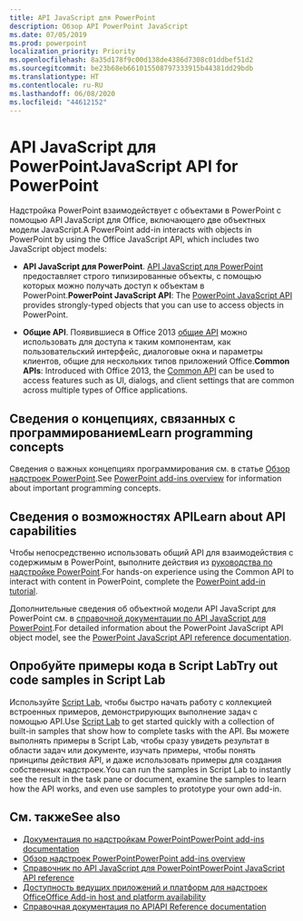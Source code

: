 ```yaml
---
title: API JavaScript для PowerPoint
description: Обзор API PowerPoint JavaScript
ms.date: 07/05/2019
ms.prod: powerpoint
localization_priority: Priority
ms.openlocfilehash: 8a35d178f9c00d138de4386d7308c01ddbef51d2
ms.sourcegitcommit: be23b68eb661015508797333915b44381dd29bdb
ms.translationtype: HT
ms.contentlocale: ru-RU
ms.lasthandoff: 06/08/2020
ms.locfileid: "44612152"
---
```

# <a name="javascript-api-for-powerpoint"></a><span data-ttu-id="dd96d-103">API JavaScript для PowerPoint</span><span class="sxs-lookup"><span data-stu-id="dd96d-103">JavaScript API for PowerPoint</span></span>

<span data-ttu-id="dd96d-104">Надстройка PowerPoint взаимодействует с объектами в PowerPoint с помощью API JavaScript для Office, включающего две объектных модели JavaScript.</span><span class="sxs-lookup"><span data-stu-id="dd96d-104">A PowerPoint add-in interacts with objects in PowerPoint by using the Office JavaScript API, which includes two JavaScript object models:</span></span>

* <span data-ttu-id="dd96d-105">**API JavaScript для PowerPoint**. [API JavaScript для PowerPoint](/javascript/api/powerpoint) предоставляет строго типизированные объекты, с помощью которых можно получать доступ к объектам в PowerPoint.</span><span class="sxs-lookup"><span data-stu-id="dd96d-105">**PowerPoint JavaScript API**: The [PowerPoint JavaScript API](/javascript/api/powerpoint) provides strongly-typed objects that you can use to access objects in PowerPoint.</span></span>

* <span data-ttu-id="dd96d-106">**Общие API**. Появившиеся в Office 2013 [общие API](/javascript/api/office) можно использовать для доступа к таким компонентам, как пользовательский интерфейс, диалоговые окна и параметры клиентов, общие для нескольких типов приложений Office.</span><span class="sxs-lookup"><span data-stu-id="dd96d-106">**Common APIs**: Introduced with Office 2013, the [Common API](/javascript/api/office) can be used to access features such as UI, dialogs, and client settings that are common across multiple types of Office applications.</span></span>

## <a name="learn-programming-concepts"></a><span data-ttu-id="dd96d-107">Сведения о концепциях, связанных с программированием</span><span class="sxs-lookup"><span data-stu-id="dd96d-107">Learn programming concepts</span></span>

<span data-ttu-id="dd96d-108">Сведения о важных концепциях программирования см. в статье [Обзор надстроек PowerPoint](../../powerpoint/powerpoint-add-ins.md).</span><span class="sxs-lookup"><span data-stu-id="dd96d-108">See [PowerPoint add-ins overview](../../powerpoint/powerpoint-add-ins.md) for information about important programming concepts.</span></span>

## <a name="learn-about-api-capabilities"></a><span data-ttu-id="dd96d-109">Сведения о возможностях API</span><span class="sxs-lookup"><span data-stu-id="dd96d-109">Learn about API capabilities</span></span>

<span data-ttu-id="dd96d-110">Чтобы непосредственно использовать общий API для взаимодействия с содержимым в PowerPoint, выполните действия из [руководства по надстройке PowerPoint](../../tutorials/powerpoint-tutorial.md).</span><span class="sxs-lookup"><span data-stu-id="dd96d-110">For hands-on experience using the Common API to interact with content in PowerPoint, complete the [PowerPoint add-in tutorial](../../tutorials/powerpoint-tutorial.md).</span></span>

<span data-ttu-id="dd96d-111">Дополнительные сведения об объектной модели API JavaScript для PowerPoint см. в [справочной документации по API JavaScript для PowerPoint](/javascript/api/powerpoint).</span><span class="sxs-lookup"><span data-stu-id="dd96d-111">For detailed information about the PowerPoint JavaScript API object model, see the [PowerPoint JavaScript API reference documentation](/javascript/api/powerpoint).</span></span>

## <a name="try-out-code-samples-in-script-lab"></a><span data-ttu-id="dd96d-112">Опробуйте примеры кода в Script Lab</span><span class="sxs-lookup"><span data-stu-id="dd96d-112">Try out code samples in Script Lab</span></span>

<span data-ttu-id="dd96d-113">Используйте [Script Lab](../../overview/explore-with-script-lab.md), чтобы быстро начать работу с коллекцией встроенных примеров, демонстрирующих выполнение задач с помощью API.</span><span class="sxs-lookup"><span data-stu-id="dd96d-113">Use [Script Lab](../../overview/explore-with-script-lab.md) to get started quickly with a collection of built-in samples that show how to complete tasks with the API.</span></span> <span data-ttu-id="dd96d-114">Вы можете выполнять примеры в Script Lab, чтобы сразу увидеть результат в области задач или документе, изучать примеры, чтобы понять принципы действия API, и даже использовать примеры для создания собственных надстроек.</span><span class="sxs-lookup"><span data-stu-id="dd96d-114">You can run the samples in Script Lab to instantly see the result in the task pane or document, examine the samples to learn how the API works, and even use samples to prototype your own add-in.</span></span>

## <a name="see-also"></a><span data-ttu-id="dd96d-115">См. также</span><span class="sxs-lookup"><span data-stu-id="dd96d-115">See also</span></span>

- [<span data-ttu-id="dd96d-116">Документация по надстройкам PowerPoint</span><span class="sxs-lookup"><span data-stu-id="dd96d-116">PowerPoint add-ins documentation</span></span>](../../powerpoint/index.md)
- [<span data-ttu-id="dd96d-117">Обзор надстроек PowerPoint</span><span class="sxs-lookup"><span data-stu-id="dd96d-117">PowerPoint add-ins overview</span></span>](../../powerpoint/powerpoint-add-ins.md)
- [<span data-ttu-id="dd96d-118">Справочник по API JavaScript для PowerPoint</span><span class="sxs-lookup"><span data-stu-id="dd96d-118">PowerPoint JavaScript API reference</span></span>](/javascript/api/powerpoint)
- [<span data-ttu-id="dd96d-119">Доступность ведущих приложений и платформ для надстроек Office</span><span class="sxs-lookup"><span data-stu-id="dd96d-119">Office Add-in host and platform availability</span></span>](../../overview/office-add-in-availability.md)
- [<span data-ttu-id="dd96d-120">Справочная документация по API</span><span class="sxs-lookup"><span data-stu-id="dd96d-120">API Reference documentation</span></span>](../javascript-api-for-office.md)
